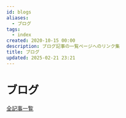 ```yaml
---
id: blogs
aliases:
  - ブログ
tags:
  - index
created: 2020-10-15 00:00
description: ブログ記事の一覧ページへのリンク集
title: ブログ
updated: 2025-02-21 23:21
---
```


# ブログ

[全記事一覧](/blog)

